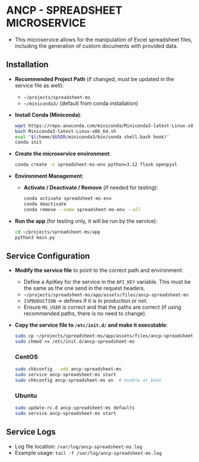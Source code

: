 # ANCP - SPREADSHEET MICROSERVICE

- This microservice allows for the manipulation of Excel spreadsheet files, including the generation of custom documents with provided data.

## Installation

- **Recommended Project Path** (if changed, must be updated in the service file as well):
    - `~/projects/spreadsheet-ms`
    - `~/miniconda3/` (default from conda installation)

- **Install Conda (Miniconda)**:
    ```bash
    wget https://repo.anaconda.com/miniconda/Miniconda3-latest-Linux-x86_64.sh
    bash Miniconda3-latest-Linux-x86_64.sh
    eval "$(/home/$USER/miniconda3/bin/conda shell.bash hook)"
    conda init
    ```

- **Create the microservice environment**:
    ```bash
    conda create -n spreadsheet-ms-env python=3.12 flask openpyxl
    ```

- **Environment Management**:
    - **Activate / Deactivate / Remove** (if needed for testing):
        ```bash
        conda activate spreadsheet-ms-env
        conda deactivate
        conda remove --name spreadsheet-ms-env --all
        ```

- **Run the app** (for testing only, it will be run by the service):
    ```bash
    cd ~/projects/spreadsheet-ms/app
    python3 main.py
    ```

## Service Configuration

- **Modify the service file** to point to the correct path and environment:
    - Define a ApiKey for the service in the `API_KEY` variable. This must be the same as the one send in the request headers.
    - `~/projects/spreadsheet-ms/app/assets/files/ancp-spreadsheet-ms`
    - `ISPRODUCTION` -> defines if it is in production or not.
    - Ensure `MS_USER` is correct and that the paths are correct (if using recommended paths, there is no need to change).

- **Copy the service file to `/etc/init.d/` and make it executable**:
    ```bash
    sudo cp ~/projects/spreadsheet-ms/app/assets/files/ancp-spreadsheet-ms /etc/init.d/
    sudo chmod +x /etc/init.d/ancp-spreadsheet-ms
    ```

	### CentOS
	```bash
	sudo chkconfig --add ancp-spreadsheet-ms
	sudo service ancp-spreadsheet-ms start
	sudo chkconfig ancp-spreadsheet-ms on  # enable at boot
	```
	
	### Ubuntu
	```bash
	sudo update-rc.d ancp-spreadsheet-ms defaults
	sudo service ancp-spreadsheet-ms start
	```
  
## Service Logs

- Log file location: `/var/log/ancp-spreadsheet-ms.log`
- Example usage: `tail -f /var/log/ancp-spreadsheet-ms.log`
